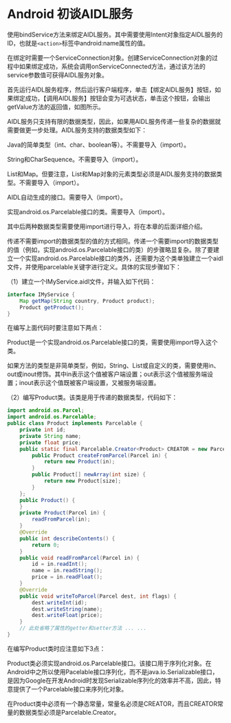 # Android 初谈AIDL服务

使用bindService方法来绑定AIDL服务。其中需要使用Intent对象指定AIDL服务的ID，也就是`<action>`标签中android:name属性的值。

在绑定时需要一个ServiceConnection对象。创建ServiceConnection对象的过程中如果绑定成功，系统会调用onServiceConnected方法，通过该方法的service参数值可获得AIDL服务对象。

首先运行AIDL服务程序，然后运行客户端程序，单击【绑定AIDL服务】按钮，如果绑定成功，【调用AIDL服务】按钮会变为可选状态，单击这个按钮，会输出getValue方法的返回值，如图所示。



AIDL服务只支持有限的数据类型，因此，如果用AIDL服务传递一些复杂的数据就需要做更一步处理。AIDL服务支持的数据类型如下：

Java的简单类型（int、char、boolean等）。不需要导入（import）。

String和CharSequence。不需要导入（import）。

List和Map。但要注意，List和Map对象的元素类型必须是AIDL服务支持的数据类型。不需要导入（import）。

AIDL自动生成的接口。需要导入（import）。

实现android.os.Parcelable接口的类。需要导入（import）。

其中后两种数据类型需要使用import进行导入，将在本章的后面详细介绍。

传递不需要import的数据类型的值的方式相同。传递一个需要import的数据类型的值（例如，实现android.os.Parcelable接口的类）的步骤略显复杂。除了要建立一个实现android.os.Parcelable接口的类外，还需要为这个类单独建立一个aidl文件，并使用parcelable关键字进行定义。具体的实现步骤如下：

（1）建立一个IMyService.aidl文件，并输入如下代码：
```java
interface IMyService { 
	Map getMap(String country, Product product);
	Product getProduct();
}
```
在编写上面代码时要注意如下两点：

Product是一个实现android.os.Parcelable接口的类，需要使用import导入这个类。

如果方法的类型是非简单类型，例如，String、List或自定义的类，需要使用in、out或inout修饰。其中in表示这个值被客户端设置；out表示这个值被服务端设置；inout表示这个值既被客户端设置，又被服务端设置。

（2）编写Product类。该类是用于传递的数据类型，代码如下：
```java
import android.os.Parcel;
import android.os.Parcelable;
public class Product implements Parcelable {
	private int id;
	private String name;
	private float price;
	public static final Parcelable.Creator<Product> CREATOR = new Parcelable.Creator<Product>() {
		public Product createFromParcel(Parcel in) {
			return new Product(in);
		}
		public Product[] newArray(int size) {
			return new Product[size];
		}
	};
	public Product() {
	}
	private Product(Parcel in) {
		readFromParcel(in);
	}
	@Override
	public int describeContents() {
		return 0;
	}
	public void readFromParcel(Parcel in) {
		id = in.readInt();
		name = in.readString();
		price = in.readFloat();
	}
	@Override
	public void writeToParcel(Parcel dest, int flags) {
		dest.writeInt(id);
		dest.writeString(name);
		dest.writeFloat(price);
	}
	// 此处省略了属性的getter和setter方法 ... ...
}
```
在编写Product类时应注意如下3点：

Product类必须实现android.os.Parcelable接口。该接口用于序列化对象。在Android中之所以使用Pacelable接口序列化，而不是java.io.Serializable接口，是因为Google在开发Android时发现Serializable序列化的效率并不高，因此，特意提供了一个Parcelable接口来序列化对象。

在Product类中必须有一个静态常量，常量名必须是CREATOR，而且CREATOR常量的数据类型必须是Parcelable.Creator。